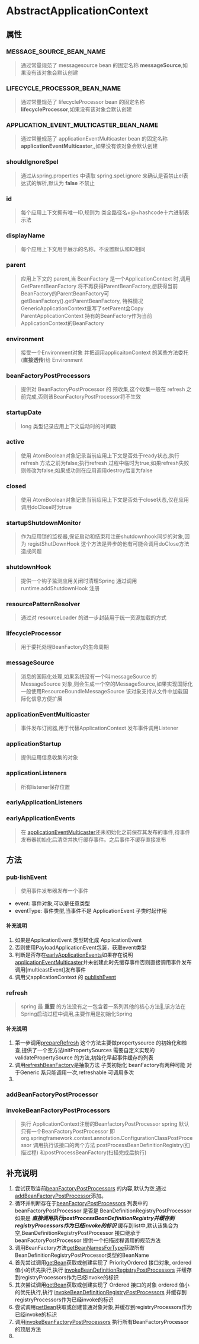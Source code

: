 # AbstractApplicationContext 
## 属性
### MESSAGE_SOURCE_BEAN_NAME
> 通过常量规范了 messagesource bean 的固定名称 **messageSource**,如果没有该对象会默认创建
### LIFECYCLE_PROCESSOR_BEAN_NAME
> 通过常量规范了 lifecycleProcessor bean 的固定名称 **lifecycleProcessor**,如果没有该对象会默认创建
### APPLICATION_EVENT_MULTICASTER_BEAN_NAME
> 通过常量规范了 applicationEventMulticaster bean 的固定名称 **applicationEventMulticaster**,,如果没有该对象会默认创建
### shouldIgnoreSpel
> 通过从spring.properties 中读取 spring.spel.ignore 来确认是否禁止el表达式的解析,默认为 **false** 不禁止
### id
> 每个应用上下文拥有唯一ID,规则为 类全路径名+@+hashcode十六进制表示法
### displayName
> 每个应用上下文用于展示的名称，不设置默认和ID相同
### parent
> 应用上下文的 parent,当 BeanFactory 是一个ApplicationContext 时,调用GetParentBeanFactory 将不再获得ParentBeanFactory,想获得当前BeanFactory的ParentBeanFactory可getBeanFactory().getParentBeanFactory, 特殊情况 GenericApplicationContext重写了setParent会Copy ParentApplicationContext 持有的BeanFactory作为当前ApplicationContext的BeanFactory
### environment
> 接受一个Environment对象 并把调用applicaitonContext 的某些方法委托(**直接透传**)给 Environment 
### beanFactoryPostProcessors
> 提供对 BeanFactoryPostProcessor 的 预收集,这个收集一般在 refresh 之前完成,否则该BeanFactoryPostProcessor将不生效
### startupDate
> long 类型记录应用上下文启动时的时间戳
### active
>使用 AtomBoolean对象记录当前应用上下文是否处于ready状态,执行refresh 方法之前为false;执行refresh 过程中临时为true;如果refresh失败则修改为false;如果成功则在应用调用destroy后变为false
### closed
>使用 AtomBoolean对象记录当前应用上下文是否处于close状态,仅在应用调用doClose时为true
### startupShutdownMonitor
> 作为应用锁的监视器,保证启动和结束和注册shutdownhook同步的对象,因为 registShutDownHook 这个方法是异步的他有可能会调用doClose方法造成问题
### shutdownHook
> 提供一个钩子监测应用关闭时清理Spring 通过调用runtime.addShutdownHook 注册
### resourcePatternResolver
> 通过对 resourceLoader 的进一步封装用于统一资源加载的方式
### lifecycleProcessor
>用于委托处理BeanFactory的生命周期
### messageSource
> 消息的国际化处理,如果系统没有一个叫messageSource 的MessageSource 对象,则会生成一个空的MessageSource,如果实现国际化一般使用ResourceBoundleMessageSource 该对象支持从文件中加载国际化信息方便扩展
### applicationEventMulticaster
> 事件发布订阅器,用于代替ApplicationContext 发布事件调用Listener

### applicationStartup
> 提供应用信息收集的对象
### applicationListeners
> 所有listener保存位置
### earlyApplicationListeners
> 
### earlyApplicationEvents
> 在 [applicationEventMulticaster](#applicationEventMulticaster)还未初始化之前保存其发布的事件,待事件发布器初始化后清空并执行缓存事件。之后事件不缓存直接发布
## 方法 

### pub·lishEvent
>使用事件发布器发布一个事件
* event: 事件对象,可以是任意类型
* eventType: 事件类型,当事件不是 ApplicationEvent 子类时起作用
#### 补充说明
1. 如果是ApplicationEvent 类型转化成 ApplicationEvent
2. 否则使用PayloadApplicationEvent包装，获取event类型
3. 判断是否存在[earlyApplicationEvents](#earlyApplicationEvents)如果存在说明[applicationEventMulticaster](#)并未创建此时先缓存事件否则直接调用事件发布调用[multicastEvent]发布事件
4. 调用父applicationContext 的 [publishEvent](#publishevent)

### refresh
> spring 最 **重要** 的方法没有之一包含着一系列其他的核心方法,该方法在Spring启动过程中调用,主要作用是初始化Spring

#### 补充说明
1. 第一步调用[prepareRefresh](#prepareRefresh) 这个方法主要做propertysource 的初始化和检查,提供了一个空方法initPropertySources 需要自定义实现的 validatePropertySource 的方法,初始化早起事件缓存的列表
2. 调用[refreshBeanFactory](#refreshBeanFactory)是抽象方法 子类初始化 beanFactory有两种可能 对于Generic 系只能调用一次,refreshable 可调用多次
3. 

### addBeanFactoryPostProcessor



### invokeBeanFactoryPostProcessors
> 执行 ApplicationContext注册的BeanfactoryPostProcessor spring 默认只有一个BeanFactoryPostProcessor 即org.springframework.context.annotation.ConfigurationClassPostProcessor 调用执行该接口的两个方法 postProcessBeanDefinitionRegistry(扫描过程) 和postProcessBeanFactory(扫描完成后执行)
> 
## 补充说明
1. 尝试获取当前[beanFactoryPostProcessors](#beanFactoryPostProcessors) 的内容,默认为空,通过[addBeanFactoryPostProcessor](#addBeanFactoryPostProcessor)添加。
2. 循环并判断存在于[beanFactoryPostProcessors](#beanFactoryPostProcessors) 列表中的 beanFactoryPostProcessor 是否是 BeanDefinitionRegistryPostProcessor 如果是 ***直接调用执行postProcessBeanDefinitionRegistry并缓存到registryProcessors作为已经invoke的标识*** 缓存到list中,默认该集合为空,BeanDefinitionRegistryPostProcessor 接口继承于 beanFactoryPostProcessor 提供一个扫描过程调用的规范方法
3. 调用BeanFactory方法[getBeanNamesForType](../2_BeanFactory/2.6_DefaultListableBeanFactory.md#getBeanNamesForType)获取所有BeanDefinitionRegistryPostProcessor类型的BeanName
4. 首先尝试调用[getBean](#getBean)获取或创建实现了 PriorityOrdered 接口对象, ordered 值小的优先执行,执行 [invokeBeanDefinitionRegistryPostProcessors](#invokeBeanDefinitionRegistryPostProcessors) 并缓存到registryProcessors作为已经invoke的标识
5. 其次尝试调用[getBean](#getBean)获取或创建实现了 Ordered 接口的对象 ordered 值小的优先执行,执行 [invokeBeanDefinitionRegistryPostProcessors](#invokeBeanDefinitionRegistryPostProcessors) 并缓存到registryProcessors作为已经invoke的标识
6. 尝试调用[getBean](#getBean)获取或创建普通对象对象,并缓存到registryProcessors作为已经invoke的标识
7. 调用[invokeBeanFactoryPostProcessors](../7_others/6.4_ConfigurationClassPostProcessor.md#invokeBeanFactoryPostProcessors) 执行所有BeanFactoryProcessor的顶层方法
8. 

